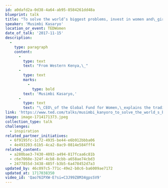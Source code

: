 ```yaml
---
id: a0dafd2a-0d38-4a64-ab95-8584261dd48a
blueprint: talk
title: "To solve the world’s biggest problems, invest in women and\_girls."
speaker: 'Musimbi Kasaryo'
location_or_event: TEDWomen
date_of_talk: '2017-11-15'
description:
  -
    type: paragraph
    content:
      -
        type: text
        text: "From Western Kenya,\_"
      -
        type: text
        marks:
          -
            type: bold
        text: 'Musimbi Kasaryo,'
      -
        type: text
        text: "\_CEO\_of the Global Fund for Women,\_explains the tradition of “isirika”, which confirms our common humanity. She celebrates the existence of 168 women’s funds across the\_world. \"If you want to solve the world’s biggest problems,\" she says,\" invest in women and\_girls.\""
link: 'https://www.ted.com/talks/musimbi_kanyoro_to_solve_the_world_s_biggest_problems_invest_in_women_and_girls'
image: image-1714171373.jpeg
collection_type: talk
challenges:
  - inspiration
related_partner_initiatives:
  - 6f9195fc-1c72-4935-be44-e6b912bbba06
  - 4e493203-61b5-4ca2-8ac9-0814e584fff4
related_content:
  - a280bae3-7430-4093-a494-817fcaa6c81b
  - c6e7060e-324f-4cb8-8cbb-a658ae74cbd3
  - 2477855d-3438-485f-b3b5-6a478452d7a3
updated_by: 46c097c5-771c-49e2-b8c6-ba6009ae7172
updated_at: 1717038350
video_id: 'Qao76IPXW-E?si=C3J99Z8M34gpsSV9'
---
```

